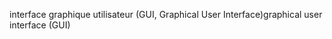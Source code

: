 <span data-ttu-id="831cb-101">interface graphique utilisateur (GUI, Graphical User Interface)</span><span class="sxs-lookup"><span data-stu-id="831cb-101">graphical user interface (GUI)</span></span>